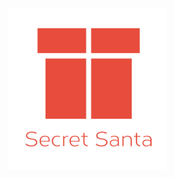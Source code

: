 <div style="display:block; margin: 0 auto;"><img align="center" width="50%" height="50%"
     title="Secret Santa Logo" src="./assets/Secret Santa@2x.png">
</div>
